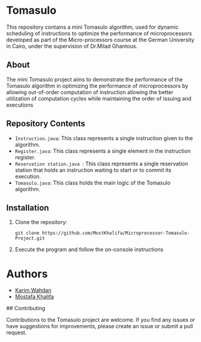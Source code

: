 # Tomasulo

This repository contains a mini Tomasulo algorithm, used for dynamic scheduling of instructions to optimize the performance of microprocessors developed as part of the Micro-processors course at the German University in Cairo, under the supervision of Dr.Milad Ghantous. 

## About
The mini Tomasulo project aims to demonstrate the performance of the Tomasulo algorithm in optimizing the performance of microprocessors by allowing out-of-order computation of instruction allowing the better utilization of computation cycles while maintaining the order of issuing and executions 

## Repository Contents

- `Instruction.java`: This class represents a single instruction given to the algorithm.
- `Register.java`: This class represents a single element in the instruction register.  
- `Reservation station.java `: This class represents a single reservation station that holds an instruction waiting to start or to commit its execution.
- `Tomasulo.java`: This class holds the main logic of the Tomasulo algorithm.


## Installation

1. Clone the repository:
   ```
   git clone https://github.com/MostKhalifa/Microprocessor-Tomasulo-Project.git
   ```
2. Execute the program and follow the on-console instructions
<h1>Authors</h1>
<ul>
  <li><a href="https://github.com/karim-walid-wahdan">Karim Wahdan</a></li>
  <li><a href="https://github.com/MostKhalifa">Mostafa Khalifa</a></li>
</ul>
## Contributing

Contributions to the Tomasulo project are welcome. If you find any issues or have suggestions for improvements, please create an issue or submit a pull request.
